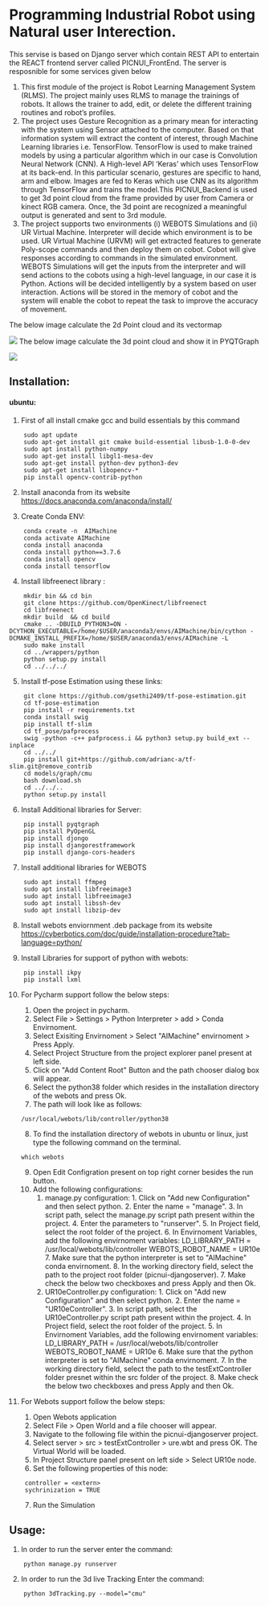 # Programming Industrial Robot using Natural user Interection.


This servise is based on Django server which contain REST API to entertain the REACT frontend server called PICNUI_FrontEnd. The server is resposnible for some services given below
1.  This first module of the project is Robot Learning Management System (RLMS). The project mainly uses RLMS to manage the trainings of robots. It allows the trainer to add, edit, or delete the different training routines and robot’s profiles. 
2. The project uses Gesture Recognition as a primary mean for interacting with the system using Sensor attached to the computer. Based on that information system will extract the content of interest, through Machine Learning libraries i.e. TensorFlow. TensorFlow is used to make trained models by using a particular algorithm which in our case is Convolution Neural Network (CNN). A High-level API ‘Keras’ which uses TensorFlow at its back-end. In this particular scenario, gestures are specific to hand, arm and elbow. Images are fed to Keras which use CNN as its algorithm through TensorFlow and trains the model.This PICNUI_Backend is used to get 3d point cloud from the frame provided by user from Camera or kinect RGB camera.  Once, the 3d point are recognized a meaningful output is generated and sent to 3rd module.
3. The project supports two environments (i) WEBOTS Simulations and (ii) UR Virtual Machine. Interpreter will decide which environment is to be used. UR Virtual Machine (URVM) will get extracted features to generate Poly-scope commands and then deploy them on cobot. Cobot will give responses according to commands in the simulated environment. WEBOTS Simulations will get the inputs from the interpreter and will send actions to the cobots using a high-level language, in our case it is Python. Actions will be decided intelligently by a system based on user interaction. Actions will be stored in the memory of cobot and the system will enable the cobot to repeat the task to improve the accuracy of movement. 

The below image calculate the 2d Point cloud and its vectormap 

![](server/images/demo1.png)
The below image calculate the 3d point cloud and show it in PYQTGraph

![](server/images/demo2.png)

## Installation:
#### ubuntu:
1. First of all install cmake gcc and build essentials by this command
```
	sudo apt update 
	sudo apt-get install git cmake build-essential libusb-1.0-0-dev
	sudo apt install python-numpy
	sudo apt-get install libgl1-mesa-dev
	sudo apt-get install python-dev python3-dev
	sudo apt-get install libopencv-*
	pip install opencv-contrib-python
```


2. Install anaconda from its website <https://docs.anaconda.com/anaconda/install/>

3.  Create Conda ENV:

```
	conda create -n  AIMachine
	conda activate AIMachine
	conda install anaconda
	conda install python==3.7.6
	conda install opencv
	conda install tensorflow
```


4. Install libfreenect library :

```
	mkdir bin && cd bin
	git clone https://github.com/OpenKinect/libfreenect
	cd libfreenect
	mkdir build  && cd build
	cmake .. -DBUILD_PYTHON3=ON -DCYTHON_EXECUTABLE=/home/$USER/anaconda3/envs/AIMachine/bin/cython -DCMAKE_INSTALL_PREFIX=/home/$USER/anaconda3/envs/AIMachine -L
	sudo make install
	cd ../wrappers/python
	python setup.py install
	cd ../../../
```

5. Install tf-pose Estimation using these links:

```
	git clone https://github.com/gsethi2409/tf-pose-estimation.git
	cd tf-pose-estimation
	pip install -r requirements.txt
	conda install swig
	pip install tf-slim
	cd tf_pose/pafprocess
	swig -python -c++ pafprocess.i && python3 setup.py build_ext --inplace
	cd ../../
	pip install git+https://github.com/adrianc-a/tf-slim.git@remove_contrib
	cd models/graph/cmu
	bash download.sh
	cd ../../..
	python setup.py install
```
6. Install Additional libraries for Server:

```
    pip install pyqtgraph
    pip install PyOpenGL
    pip install djongo
    pip install djangorestframework
    pip install django-cors-headers
```
7. Install additional libraries for WEBOTS 

```
	sudo apt install ffmpeg
	sudo apt install libfreeimage3
	sudo apt install libfreeimage3
	sudo apt install libssh-dev
	sudo apt install libzip-dev
```

8. Install webots enviornment  .deb package from its website <https://cyberbotics.com/doc/guide/installation-procedure?tab-language=python/>

9. Install Libraries for support of python with webots:
```
	pip install ikpy
	pip install lxml
```

10. For Pycharm support follow the below steps:
	1. Open the project in pycharm.
	2. Select File > Settings > Python Interpreter > add > Conda Envirnoment.
	3. Select Exisiting Envirnoment > Select "AIMachine" envirnoment > Press Apply.
	4. Select Project Structure from the project explorer panel present at left side.
	5. Click on "Add Content Root" Button and the path chooser dialog box will appear.
	6. Select the python38 folder which resides in the installation directory of the webots and press Ok.
	7. The path will look like as follows:
	```
	/usr/local/webots/lib/controller/python38
	```
	8. To find the installation directory of webots in ubuntu or linux, just type the following command on the terminal.
	```
	which webots
	```
	9. Open Edit Configration present on top right corner besides the run button.
	10. Add the following configurations:
		1. manage.py configuration: 
				1. Click on "Add new Configuration" and then select python.
				2. Enter the name = "manage".
				3. In script path, select the manage.py script path present within the project.
				4. Enter the parameters to "runserver".
				5. In Project field, select the root folder of the project.
				6. In Envirnoment Variables, add the following envirnoment variables:
						LD_LIBRARY_PATH = /usr/local/webots/lib/controller
				 		WEBOTS_ROBOT_NAME = UR10e
				7. Make sure that the python interpreter is set to "AIMachine" conda envirnoment.
				8. In the working directory field, select the path to the project root folder (picnui-djangoserver).
				7. Make check the below two checkboxes and press Apply and then Ok. 
		2. UR10eController.py configuration:
				1. Click on "Add new Configuration" and then select python.
				2. Enter the name = "UR10eController".
				3. In script path, select the UR10eController.py script path present within the project.
				4. In Project field, select the root folder of the project.
				5. In Envirnoment Variables, add the following envirnoment variables:
						LD_LIBRARY_PATH = /usr/local/webots/lib/controller
				 		WEBOTS_ROBOT_NAME = UR10e
				6. Make sure that the python interpreter is set to "AIMachine" conda envirnoment.
				7. In the working directory field, select the path to the testExtController folder presnet within the src folder of the project.
				8. Make check the below two checkboxes and press Apply and then Ok. 

11. For Webots support follow the below steps:
	1. Open Webots application
	2. Select File > Open  World and a file chooser will appear.
	3. Navigate to the following file within the picnui-djangoserver project.
	4. Select server > src > testExtController > ure.wbt and press OK. The Virtual World will be loaded. 
	5. In Project Structure panel present on left side > Select UR10e node.
	6. Set the following properties of this node:
	```
	 controller = <extern>
	 sychrinization = TRUE
	```
	7. Run the Simulation


## Usage:
1. In order to run the server enter the command:
```
    python manage.py runserver
```

2. In order to run the 3d live Tracking Enter the command: 
```
    python 3dTracking.py --model="cmu"
```
